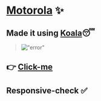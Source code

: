 # [Motorola](https://likhith1030.github.io/Motorola/) :sparkles:

## Made it using [Koala](http://koala-app.com/):sleeping:</br>
> !["error"](https://www.ostraining.com/cdn/images/steve/10-csspreprocessors-09.png)</br>
## :point_right: [Click-me](https://likhith1030.github.io/Motorola/)
## Responsive-check :white_check_mark:
